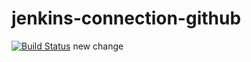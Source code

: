 # jenkins-connection-github
[![Build Status](http://34.27.146.47/buildStatus/icon?job=connect-jenkins-github)](http://34.27.146.47/job/connect-jenkins-github/)
new change

